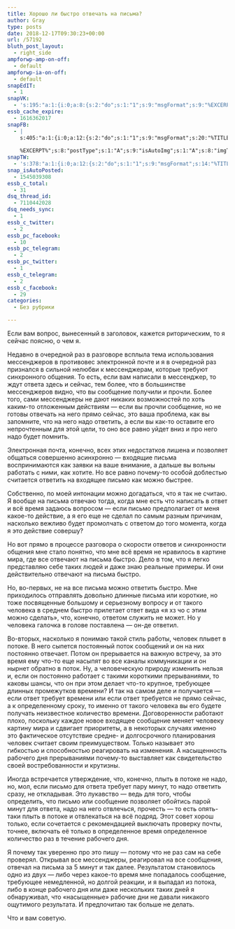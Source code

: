 ```yaml
---
title: Хорошо ли быстро отвечать на письма?
author: Gray
type: posts
date: 2018-12-17T09:30:23+00:00
url: /57192
bluth_post_layout:
  - right_side
ampforwp-amp-on-off:
  - default
ampforwp-ia-on-off:
  - default
snapEdIT:
  - 1
snapVK:
  - 's:195:"a:1:{i:0;a:8:{s:2:"do";s:1:"1";s:9:"msgFormat";s:9:"%EXCERPT%";s:8:"postType";s:1:"I";s:9:"isAutoImg";s:1:"A";s:8:"imgToUse";s:0:"";s:9:"isAutoURL";s:1:"A";s:8:"urlToUse";s:0:"";s:4:"doVK";i:0;}}";'
essb_cache_expire:
  - 1616362017
snapFB:
  - |
    s:405:"a:1:{i:0;a:12:{s:2:"do";s:1:"1";s:9:"msgFormat";s:20:"%TITLE%
    
    %EXCERPT%";s:8:"postType";s:1:"A";s:9:"isAutoImg";s:1:"A";s:8:"imgToUse";s:0:"";s:9:"isAutoURL";s:1:"A";s:8:"urlToUse";s:0:"";s:4:"doFB";i:0;s:8:"isPosted";s:1:"1";s:4:"pgID";s:32:"133222213376133_2233951953303138";s:7:"postURL";s:62:"http://www.facebook.com/133222213376133/posts/2233951953303138";s:5:"pDate";s:19:"2018-12-17 09:35:08";}}";
snapTW:
  - 's:378:"a:1:{i:0;a:12:{s:2:"do";s:1:"1";s:9:"msgFormat";s:14:"%TITLE%  %URL%";s:8:"attchImg";s:1:"1";s:9:"isAutoImg";s:1:"A";s:8:"imgToUse";s:0:"";s:9:"isAutoURL";s:1:"A";s:8:"urlToUse";s:0:"";s:4:"doTW";i:0;s:8:"isPosted";s:1:"1";s:4:"pgID";s:19:"1074598861887471616";s:7:"postURL";s:54:"https://twitter.com/gray_ru/status/1074598861887471616";s:5:"pDate";s:19:"2018-12-17 09:35:08";}}";'
snap_isAutoPosted:
  - 1545039308
essb_c_total:
  - 31
dsq_thread_id:
  - 7110442028
dsq_needs_sync:
  - 1
essb_c_twitter:
  - 2
essb_pc_facebook:
  - 10
essb_pc_telegram:
  - 2
essb_pc_twitter:
  - 1
essb_c_telegram:
  - 2
essb_c_facebook:
  - 29
categories:
  - Без рубрики

---
```








Если вам вопрос, вынесенный в заголовок, кажется риторическим, то я сейчас поясню, о чем я. 

Недавно в очередной раз в разговоре всплыла тема использования мессенджеров в противовес электронной почте и я в очередной раз признался в сильной нелюбви к мессенджерам, которые требуют синхронного общения. То есть, если вам написали в мессенджер, то ждут ответа здесь и сейчас, тем более, что в большинстве мессенджеров видно, что вы сообщение получили и прочли. Более того, сами мессенджеры не дают никаких возможностей по хоть каким-то отложенным действиям — если вы прочли сообщение, но не готовы отвечать на него прямо сейчас, это ваша проблема, как вы запомните, что на него надо ответить, а если вы как-то оставите его непрочтенным для этой цели, то оно все равно уйдет вниз и про него надо будет помнить.

Электронная почта, конечно, всех этих недостатков лишена и позволяет общаться совершенно асинхронно — входящие письма воспринимаются как заявки на ваше внимание, а дальше вы вольны работать с ними, как хотите. Но все равно почему-то особой доблестью считается ответить на входящее письмо как можно быстрее.

Собственно, по моей интонации можно догадаться, что я так не считаю. Я вообще на письма отвечаю тогда, когда мне есть что написать в ответ и всё время задаюсь вопросом — если письмо предполагает от меня какое-то действие, а я его еще не сделал по самым разным причинам, насколько вежливо будет промолчать с ответом до того момента, когда я это действие совершу?

Но вот прямо в процессе разговора о скорости ответов и синхронности общения мне стало понятно, что мне всё время не нравилось в картине мира, где все отвечают на письма быстро. Дело в том, что я легко представляю себе таких людей и даже знаю реальные примеры. И они действительно отвечают на письма быстро. 

Но, во-первых, не на все письма можно ответить быстро. Мне приходилось отправлять довольно длинные письма или короткие, но тоже посвященные большому и серьезному вопросу и от такого человека в среднем быстро прилетает ответ вида &#171;я хз чо с этим можно сделать&#187;, что, конечно, ответом служить не может. Но у человека галочка в голове поставлена — он-де ответил.

Во-вторых, насколько я понимаю такой стиль работы, человек плывет в потоке. В него сыпется постоянный поток сообщений и он на них постоянно отвечает. Потом он прерывается на важную встречу, за это время ему что-то еще насыпят во все каналы коммуникации и он нырнет обратно в поток. Ну, а человеческую природу изменить нельзя и, если он постоянно работает с такими короткими прерываниями, то каковы шансы, что он при этом делает что-то крупное, требующее длинных промежутков времени? И так на самом деле и получается — если ответ требует времени или если ответ требуется не прямо сейчас, а к определенному сроку, то именно от такого человека вы его будете получать неизвестное количество времени. Договоренности работают плохо, поскольку каждое новое входящее сообщение меняет человеку картину мира и сдвигает приоритеты, а в некоторых случаях именно это фактическое отсутствие средне- и долгосрочного планирования человек считает своим преимуществом. Только называет это гибкостью и способностью реагировать на изменения. А насыщенность рабочего дня прерываниями почему-то выставляет как свидетельство своей востребованности и крутизны. 

Иногда встречается утверждение, что, конечно, плыть в потоке не надо, но, мол, если письмо для ответа требует пару минут, то надо ответить сразу, не откладывая. Это лукавство — ведь для того, чтобы определить, что письмо или сообщение позволяет обойтись парой минут для ответа, надо на него отвлечься, прочесть — то есть опять-таки плыть в потоке и отвлекаться на всё подряд. Этот совет хорош только, если сочетается с рекомендацией выключать проверку почты, точнее, включать её только в определенное время определенное количество раз в течение рабочего дня.

Я почему так уверенно про это пишу — потому что не раз сам на себе проверял. Открывал все мессенджеры, реагировал на все сообщения, отвечал на письма за 5 минут и так далее. Результатом становилось одно из двух — либо через какое-то время мне попадалось сообщение, требующее немедленной, но долгой реакции, и я выпадал из потока, либо в конце рабочего дня или даже нескольких таких дней я обнаруживал, что &#171;насыщенные&#187; рабочие дни не давали никакого ощутимого результата. И предпочитаю так больше не делать.

Что и вам советую.